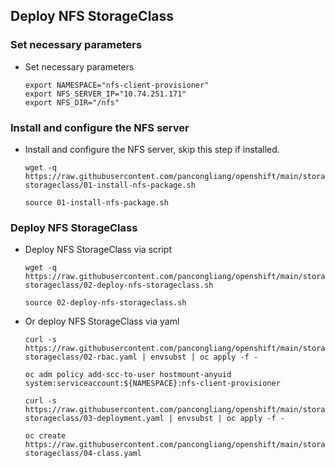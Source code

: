 ## Deploy NFS StorageClass


### Set necessary parameters
* Set necessary parameters
  ```
  export NAMESPACE="nfs-client-provisioner"
  export NFS_SERVER_IP="10.74.251.171"
  export NFS_DIR="/nfs"
  ```

### Install and configure the NFS server
* Install and configure the NFS server, skip this step if installed.
  ```
  wget -q https://raw.githubusercontent.com/pancongliang/openshift/main/storage/nfs-storageclass/01-install-nfs-package.sh
  
  source 01-install-nfs-package.sh
  ```

### Deploy NFS StorageClass
* Deploy NFS StorageClass via script
  ```
  wget -q https://raw.githubusercontent.com/pancongliang/openshift/main/storage/nfs-storageclass/02-deploy-nfs-storageclass.sh

  source 02-deploy-nfs-storageclass.sh
  ```
  
* Or deploy NFS StorageClass via yaml
  ```
  curl -s https://raw.githubusercontent.com/pancongliang/openshift/main/storage/nfs-storageclass/02-rbac.yaml | envsubst | oc apply -f -

  oc adm policy add-scc-to-user hostmount-anyuid system:serviceaccount:${NAMESPACE}:nfs-client-provisioner

  curl -s https://raw.githubusercontent.com/pancongliang/openshift/main/storage/nfs-storageclass/03-deployment.yaml | envsubst | oc apply -f -

  oc create https://raw.githubusercontent.com/pancongliang/openshift/main/storage/nfs-storageclass/04-class.yaml
  ```
